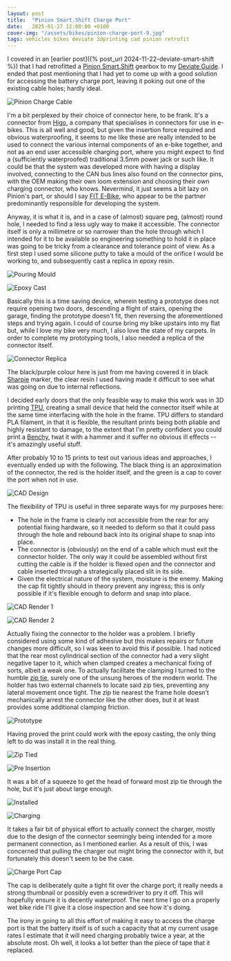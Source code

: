 ```yaml
---
layout: post
title:  "Pinion Smart.Shift Charge Port"
date:   2025-01-27 12:00:00 +0100
cover-img: "/assets/bikes/pinion-charge-port-9.jpg"
tags: vehicles bikes deviate 3dprinting cad pinion retrofit
---
```

I covered in an [earlier post]({% post_url 2024-11-22-deviate-smart-shift %}) that I had retrofitted a [Pinion Smart.Shift](https://pinion.eu/en/smartshift/) gearbox to my [Deviate Guide](https://www.deviatecycles.com/guide). I ended that post mentioning that I had yet to come up with a good solution for accessing the battery charge port, leaving it poking out one of the existing cable holes; hardly ideal.

![Pinion Charge Cable](/assets/bikes/pinion-charge-port-1.jpg)

I'm a bit perplexed by their choice of connector here, to be frank. It's a connector from [Higo](https://www.higoconnector.com/), a company that specialises in connectors for use in e-bikes. This is all well and good, but given the insertion force required and obvious waterproofing, it seems to me like these are really intended to be used to connect the various internal components of an e-bike together, and not as an end user accessible charging port, where you might expect to find a (sufficiently waterproofed) traditional 3.5mm power jack or such like. It could be that the system was developed more with having a display involved, connecting to the CAN bus lines also found on the connector pins, with the OEM making their own loom extension and choosing their own charging connector, who knows. Nevermind, it just seems a bit lazy on Pinion's part, or should I say [FIT E-Bike](https://fit-ebike.com/), who appear to be the partner predominantly responsible for developing the system.

Anyway, it is what it is, and in a case of (almost) square peg, (almost) round hole, I needed to find a less ugly way to make it accessible. The connector itself is only a millimetre or so narrower than the hole through which I intended for it to be available so engineering something to hold it in place was going to be tricky from a clearance and tolerance point of view. As a first step I used some silicone putty to take a mould of the orifice I would be working to, and subsequently cast a replica in epoxy resin.

![Pouring Mould](/assets/bikes/pinion-charge-port-2.jpg)

![Epoxy Cast](/assets/bikes/pinion-charge-port-3.jpg)

Basically this is a time saving device, wherein testing a prototype does not require opening two doors, descending a flight of stairs, opening the garage, finding the prototype doesn't fit, then reversing the aforementioned steps and trying again. I could of course bring my bike upstairs into my flat but, while I love my bike very much, I also love the state of my carpets. In order to complete my prototyping tools, I also needed a replica of the connector itself.

![Connector Replica](/assets/bikes/pinion-charge-port-4.jpg)

The black/purple colour here is just from me having covered it in black [Sharpie](https://en.wikipedia.org/wiki/Sharpie_(marker)) marker, the clear resin I used having made it difficult to see what was going on due to internal reflections.

I decided early doors that the only feasible way to make this work was in 3D printing [TPU](https://en.wikipedia.org/wiki/Thermoplastic_polyurethane), creating a small device that held the connector itself while at the same time interfacing with the hole in the frame. TPU differs to standard PLA filament, in that it is flexible, the resultant prints being both pliable and highly resistant to damage, to the extent that I'm pretty confident you could print a [Benchy](https://en.wikipedia.org/wiki/3DBenchy), twat it with a hammer and it suffer no obvious ill effects -- it's amazingly useful stuff.

After probably 10 to 15 prints to test out various ideas and approaches, I eventually ended up with the following. The black thing is an approximation of the connector, the red is the holder itself, and the green is a cap to cover the port when not in use.

![CAD Design](/assets/bikes/pinion-charge-port-5.png)

The flexibility of TPU is useful in three separate ways for my purposes here:

* The hole in the frame is clearly not accessible from the rear for any potential fixing hardware, so it needed to deform so that it could pass through the hole and rebound back into its original shape to snap into place.
* The connector is (obviously) on the end of a cable which must exit the connector holder. The only way it could be assembled without first cutting the cable is if the holder is flexed open and the connector and cable inserted through a strategically placed slit in its side.
* Given the electrical nature of the system, moisture is the enemy. Making the cap fit tightly should in theory prevent any ingress; this is only possible if it's flexible enough to deform and snap into place.

![CAD Render 1](/assets/bikes/pinion-charge-port-6.png)

![CAD Render 2](/assets/bikes/pinion-charge-port-7.png)

Actually fixing the connector to the holder was a problem. I briefly considered using some kind of adhesive but this makes repairs or future changes more difficult, so I was keen to avoid this if possible. I had noticed that the rear most cylindrical section of the connector had a very slight negative taper to it, which when clamped creates a mechanical fixing of sorts, albeit a weak one. To actually facilitate the clamping I turned to the humble [zip tie](https://en.wikipedia.org/wiki/Cable_tie), surely one of the unsung heroes of the modern world. The holder has two external channels to locate said zip ties, preventing any lateral movement once tight. The zip tie nearest the frame hole doesn't mechanically arrest the connector like the other does, but it at least provides some additional clamping friction.

![Prototype](/assets/bikes/pinion-charge-port-8.jpg)

Having proved the print could work with the epoxy casting, the only thing left to do was install it in the real thing.

![Zip Tied](/assets/bikes/pinion-charge-port-9.jpg)

![Pre Insertion](/assets/bikes/pinion-charge-port-10.jpg)

It was a bit of a squeeze to get the head of forward most zip tie through the hole, but it's just about large enough.

![Installed](/assets/bikes/pinion-charge-port-11.jpg)

![Charging](/assets/bikes/pinion-charge-port-12.jpg)

It takes a fair bit of physical effort to actually connect the charger, mostly due to the design of the connector seemingly being intended for a more permanent connection, as I mentioned earlier. As a result of this, I was concerned that pulling the charger out might bring the connector with it, but fortunately this doesn't seem to be the case.

![Charge Port Cap](/assets/bikes/pinion-charge-port-13.jpg)

The cap is deliberately quite a tight fit over the charge port; it really needs a strong thumbnail or possibly even a screwdriver to pry it off. This will hopefully ensure it is decently waterproof. The next time I go on a properly wet bike ride I'll give it a close inspection and see how it's doing.

The irony in going to all this effort of making it easy to access the charge port is that the battery itself is of such a capacity that at my current usage rates I estimate that it will need charging probably twice a year, at the absolute most. Oh well, it looks a lot better than the piece of tape that it replaced.
